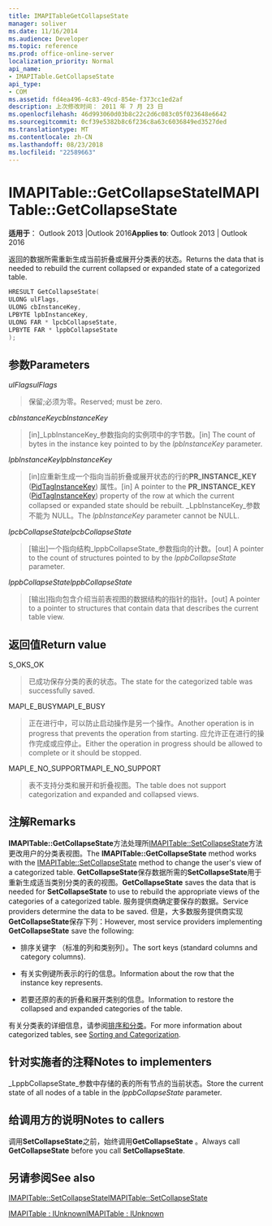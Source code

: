 ```yaml
---
title: IMAPITableGetCollapseState
manager: soliver
ms.date: 11/16/2014
ms.audience: Developer
ms.topic: reference
ms.prod: office-online-server
localization_priority: Normal
api_name:
- IMAPITable.GetCollapseState
api_type:
- COM
ms.assetid: fd4ea496-4c83-49cd-854e-f373cc1ed2af
description: 上次修改时间： 2011 年 7 月 23 日
ms.openlocfilehash: 46d993060d03b8c22c2d6c083c05f023648e6642
ms.sourcegitcommit: 0cf39e5382b8c6f236c8a63c6036849ed3527ded
ms.translationtype: MT
ms.contentlocale: zh-CN
ms.lasthandoff: 08/23/2018
ms.locfileid: "22589663"
---
```

# <a name="imapitablegetcollapsestate"></a><span data-ttu-id="75f0e-103">IMAPITable::GetCollapseState</span><span class="sxs-lookup"><span data-stu-id="75f0e-103">IMAPITable::GetCollapseState</span></span>

  
  
<span data-ttu-id="75f0e-104">**适用于**： Outlook 2013 |Outlook 2016</span><span class="sxs-lookup"><span data-stu-id="75f0e-104">**Applies to**: Outlook 2013 | Outlook 2016</span></span> 
  
<span data-ttu-id="75f0e-105">返回的数据所需重新生成当前折叠或展开分类表的状态。</span><span class="sxs-lookup"><span data-stu-id="75f0e-105">Returns the data that is needed to rebuild the current collapsed or expanded state of a categorized table.</span></span>
  
```cpp
HRESULT GetCollapseState(
ULONG ulFlags,
ULONG cbInstanceKey,
LPBYTE lpbInstanceKey,
ULONG FAR * lpcbCollapseState,
LPBYTE FAR * lppbCollapseState
);
```

## <a name="parameters"></a><span data-ttu-id="75f0e-106">参数</span><span class="sxs-lookup"><span data-stu-id="75f0e-106">Parameters</span></span>

 <span data-ttu-id="75f0e-107">_ulFlags_</span><span class="sxs-lookup"><span data-stu-id="75f0e-107">_ulFlags_</span></span>
  
> <span data-ttu-id="75f0e-108">保留;必须为零。</span><span class="sxs-lookup"><span data-stu-id="75f0e-108">Reserved; must be zero.</span></span>
    
 <span data-ttu-id="75f0e-109">_cbInstanceKey_</span><span class="sxs-lookup"><span data-stu-id="75f0e-109">_cbInstanceKey_</span></span>
  
> <span data-ttu-id="75f0e-110">[in]_LpbInstanceKey_参数指向的实例项中的字节数。</span><span class="sxs-lookup"><span data-stu-id="75f0e-110">[in] The count of bytes in the instance key pointed to by the  _lpbInstanceKey_ parameter.</span></span> 
    
 <span data-ttu-id="75f0e-111">_lpbInstanceKey_</span><span class="sxs-lookup"><span data-stu-id="75f0e-111">_lpbInstanceKey_</span></span>
  
> <span data-ttu-id="75f0e-112">[in]应重新生成一个指向当前折叠或展开状态的行的**PR_INSTANCE_KEY** ([PidTagInstanceKey](pidtaginstancekey-canonical-property.md)) 属性。</span><span class="sxs-lookup"><span data-stu-id="75f0e-112">[in] A pointer to the **PR_INSTANCE_KEY** ([PidTagInstanceKey](pidtaginstancekey-canonical-property.md)) property of the row at which the current collapsed or expanded state should be rebuilt.</span></span> <span data-ttu-id="75f0e-113">_LpbInstanceKey_参数不能为 NULL。</span><span class="sxs-lookup"><span data-stu-id="75f0e-113">The  _lpbInstanceKey_ parameter cannot be NULL.</span></span> 
    
 <span data-ttu-id="75f0e-114">_lpcbCollapseState_</span><span class="sxs-lookup"><span data-stu-id="75f0e-114">_lpcbCollapseState_</span></span>
  
> <span data-ttu-id="75f0e-115">[输出]一个指向结构_lppbCollapseState_参数指向的计数。</span><span class="sxs-lookup"><span data-stu-id="75f0e-115">[out] A pointer to the count of structures pointed to by the  _lppbCollapseState_ parameter.</span></span> 
    
 <span data-ttu-id="75f0e-116">_lppbCollapseState_</span><span class="sxs-lookup"><span data-stu-id="75f0e-116">_lppbCollapseState_</span></span>
  
> <span data-ttu-id="75f0e-117">[输出]指向包含介绍当前表视图的数据结构的指针的指针。</span><span class="sxs-lookup"><span data-stu-id="75f0e-117">[out] A pointer to a pointer to structures that contain data that describes the current table view.</span></span>
    
## <a name="return-value"></a><span data-ttu-id="75f0e-118">返回值</span><span class="sxs-lookup"><span data-stu-id="75f0e-118">Return value</span></span>

<span data-ttu-id="75f0e-119">S_OK</span><span class="sxs-lookup"><span data-stu-id="75f0e-119">S_OK</span></span> 
  
> <span data-ttu-id="75f0e-120">已成功保存分类的表的状态。</span><span class="sxs-lookup"><span data-stu-id="75f0e-120">The state for the categorized table was successfully saved.</span></span>
    
<span data-ttu-id="75f0e-121">MAPI_E_BUSY</span><span class="sxs-lookup"><span data-stu-id="75f0e-121">MAPI_E_BUSY</span></span> 
  
> <span data-ttu-id="75f0e-122">正在进行中，可以防止启动操作是另一个操作。</span><span class="sxs-lookup"><span data-stu-id="75f0e-122">Another operation is in progress that prevents the operation from starting.</span></span> <span data-ttu-id="75f0e-123">应允许正在进行的操作完成或应停止。</span><span class="sxs-lookup"><span data-stu-id="75f0e-123">Either the operation in progress should be allowed to complete or it should be stopped.</span></span>
    
<span data-ttu-id="75f0e-124">MAPI_E_NO_SUPPORT</span><span class="sxs-lookup"><span data-stu-id="75f0e-124">MAPI_E_NO_SUPPORT</span></span> 
  
> <span data-ttu-id="75f0e-125">表不支持分类和展开和折叠视图。</span><span class="sxs-lookup"><span data-stu-id="75f0e-125">The table does not support categorization and expanded and collapsed views.</span></span>
    
## <a name="remarks"></a><span data-ttu-id="75f0e-126">注解</span><span class="sxs-lookup"><span data-stu-id="75f0e-126">Remarks</span></span>

<span data-ttu-id="75f0e-127">**IMAPITable::GetCollapseState**方法处理所[IMAPITable::SetCollapseState](imapitable-setcollapsestate.md)方法更改用户的分类表视图。</span><span class="sxs-lookup"><span data-stu-id="75f0e-127">The **IMAPITable::GetCollapseState** method works with the [IMAPITable::SetCollapseState](imapitable-setcollapsestate.md) method to change the user's view of a categorized table.</span></span> <span data-ttu-id="75f0e-128">**GetCollapseState**保存数据所需的**SetCollapseState**用于重新生成适当类别分类的表的视图。</span><span class="sxs-lookup"><span data-stu-id="75f0e-128">**GetCollapseState** saves the data that is needed for **SetCollapseState** to use to rebuild the appropriate views of the categories of a categorized table.</span></span> <span data-ttu-id="75f0e-129">服务提供商确定要保存的数据。</span><span class="sxs-lookup"><span data-stu-id="75f0e-129">Service providers determine the data to be saved.</span></span> <span data-ttu-id="75f0e-130">但是，大多数服务提供商实现**GetCollapseState**保存下列：</span><span class="sxs-lookup"><span data-stu-id="75f0e-130">However, most service providers implementing **GetCollapseState** save the following:</span></span> 
  
- <span data-ttu-id="75f0e-131">排序关键字 （标准的列和类别列）。</span><span class="sxs-lookup"><span data-stu-id="75f0e-131">The sort keys (standard columns and category columns).</span></span>
    
- <span data-ttu-id="75f0e-132">有关实例键所表示的行的信息。</span><span class="sxs-lookup"><span data-stu-id="75f0e-132">Information about the row that the instance key represents.</span></span>
    
- <span data-ttu-id="75f0e-133">若要还原的表的折叠和展开类别的信息。</span><span class="sxs-lookup"><span data-stu-id="75f0e-133">Information to restore the collapsed and expanded categories of the table.</span></span>
    
<span data-ttu-id="75f0e-134">有关分类表的详细信息，请参阅[排序和分类](sorting-and-categorization.md)。</span><span class="sxs-lookup"><span data-stu-id="75f0e-134">For more information about categorized tables, see [Sorting and Categorization](sorting-and-categorization.md).</span></span>
  
## <a name="notes-to-implementers"></a><span data-ttu-id="75f0e-135">针对实施者的注释</span><span class="sxs-lookup"><span data-stu-id="75f0e-135">Notes to implementers</span></span>

<span data-ttu-id="75f0e-136">_LppbCollapseState_参数中存储的表的所有节点的当前状态。</span><span class="sxs-lookup"><span data-stu-id="75f0e-136">Store the current state of all nodes of a table in the  _lppbCollapseState_ parameter.</span></span> 
  
## <a name="notes-to-callers"></a><span data-ttu-id="75f0e-137">给调用方的说明</span><span class="sxs-lookup"><span data-stu-id="75f0e-137">Notes to callers</span></span>

<span data-ttu-id="75f0e-138">调用**SetCollapseState**之前，始终调用**GetCollapseState** 。</span><span class="sxs-lookup"><span data-stu-id="75f0e-138">Always call **GetCollapseState** before you call **SetCollapseState**.</span></span> 
  
## <a name="see-also"></a><span data-ttu-id="75f0e-139">另请参阅</span><span class="sxs-lookup"><span data-stu-id="75f0e-139">See also</span></span>



[<span data-ttu-id="75f0e-140">IMAPITable::SetCollapseState</span><span class="sxs-lookup"><span data-stu-id="75f0e-140">IMAPITable::SetCollapseState</span></span>](imapitable-setcollapsestate.md)
  
[<span data-ttu-id="75f0e-141">IMAPITable : IUnknown</span><span class="sxs-lookup"><span data-stu-id="75f0e-141">IMAPITable : IUnknown</span></span>](imapitableiunknown.md)

